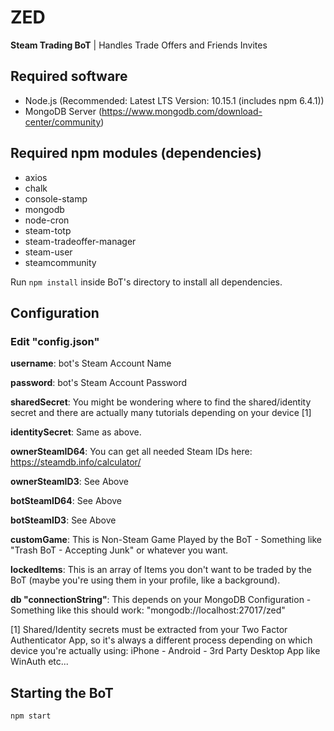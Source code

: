 # ZED

**Steam Trading BoT** | Handles Trade Offers and Friends Invites


## Required software

* Node.js (Recommended: Latest LTS Version: 10.15.1 (includes npm 6.4.1))
* MongoDB Server (https://www.mongodb.com/download-center/community)

## Required npm modules (dependencies)

* axios
* chalk
* console-stamp
* mongodb
* node-cron
* steam-totp
* steam-tradeoffer-manager
* steam-user
* steamcommunity

Run `npm install` inside BoT's directory to install all dependencies.

## Configuration

### Edit "config.json"

**username**: bot's Steam Account Name

**password**: bot's Steam Account Password

**sharedSecret**: You might be wondering where to find the shared/identity secret and there are actually many tutorials depending on your device [1]

**identitySecret**: Same as above.

**ownerSteamID64**: You can get all needed Steam IDs here: https://steamdb.info/calculator/

**ownerSteamID3**: See Above

**botSteamID64**: See Above

**botSteamID3**: See Above

**customGame**: This is Non-Steam Game Played by the BoT - Something like "Trash BoT - Accepting Junk" or whatever you want.

**lockedItems**: This is an array of Items you don't want to be traded by the BoT (maybe you're using them in your profile, like a background).

**db "connectionString"**: This depends on your MongoDB Configuration - Something like this should work: "mongodb://localhost:27017/zed"


[1] Shared/Identity secrets must be extracted from your Two Factor Authenticator App, so it's always a different process depending on which device
you're actually using: iPhone - Android - 3rd Party Desktop App like WinAuth etc...

## Starting the BoT

`npm start`